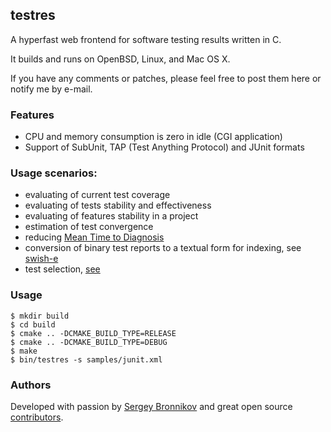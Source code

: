 ## testres

A hyperfast web frontend for software testing results written in C.

It builds and runs on OpenBSD, Linux, and Mac OS X.

If you have any comments or patches, please feel free to post them here or
notify me by e-mail.

### Features

- CPU and memory consumption is zero in idle (CGI application)
- Support of SubUnit, TAP (Test Anything Protocol) and JUnit formats

### Usage scenarios:

- evaluating of current test coverage
- evaluating of tests stability and effectiveness
- evaluating of features stability in a project
- estimation of test convergence
- reducing [Mean Time to Diagnosis](https://www.joecolantonio.com/alan-page-principles-lessons-learned-at-microsoft/)
- conversion of binary test reports to a textual form for indexing, see [swish-e](http://www.esa.org/tiee/search/html/swish-config.html#document_filter_directives)
- test selection, [see](http://www.iosrjournals.org/iosr-jce/papers/Vol16-issue4/Version-1/G016414751.pdf)

### Usage

```
$ mkdir build
$ cd build
$ cmake .. -DCMAKE_BUILD_TYPE=RELEASE
$ cmake .. -DCMAKE_BUILD_TYPE=DEBUG
$ make
$ bin/testres -s samples/junit.xml
```

### Authors

Developed with passion by [Sergey Bronnikov](https://bronevichok.ru/) and great
open source [contributors](https://github.com/ligurio/testres/contributors).
